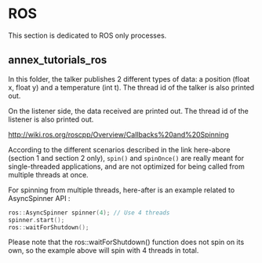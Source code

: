 # ROS

This section is dedicated to ROS only processes.

## annex_tutorials_ros

In this folder, the talker publishes 2 different types of data: a position (float x, float y) and a temperature (int t). The thread id of the talker is also printed out. 

On the listener side, the data received are printed out. The thread id of the listener is also printed out. 

http://wiki.ros.org/roscpp/Overview/Callbacks%20and%20Spinning

According to the different scenarios described in the link here-abore (section 1 and section 2 only), ```spin()``` and ```spinOnce()``` are really meant for single-threaded applications, and are not optimized for being called from multiple threads at once. 

For spinning from multiple threads, here-after is an example related to AsyncSpinner API :

```cpp
ros::AsyncSpinner spinner(4); // Use 4 threads
spinner.start();
ros::waitForShutdown();
```

Please note that the ros::waitForShutdown() function does not spin on its own, so the example above will spin with 4 threads in total. 
